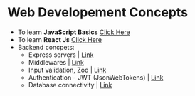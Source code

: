 # Web Developement Concepts

- To learn **JavaScript Basics** <a href="https://github.com/princebansal7/Learn-JavaScript" target="_blank">Click Here</a>
- To learn **React Js** <a href="https://github.com/princebansal7/Learn-React" target="_blank">Click Here</a>
- Backend concpets:
  - Express servers | [Link](https://github.com/princebansal7/Web-Development-Concepts/tree/main/server-code)
  - Middlewares | [Link](https://github.com/princebansal7/Web-Development-Concepts/blob/main/server-code/7.middlewareLogic.js)
  - Input validation, Zod | [Link](https://github.com/princebansal7/Web-Development-Concepts/tree/main/input-validation)
  - Authentication - JWT (JsonWebTokens) | [Link](https://github.com/princebansal7/Web-Development-Concepts/blob/main/authentication-concepts/3.authenticationPrereqs.md)
  - Database connectivity | [Link](https://github.com/princebansal7/Web-Development-Concepts/blob/main/databases-basics/1.database.md)